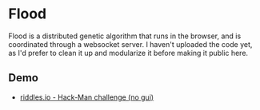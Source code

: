 # Flood
Flood is a distributed genetic algorithm that runs in the browser, and is coordinated through a websocket server.
I haven't uploaded the code yet, as I'd prefer to clean it up and modularize it before making it public here.
## Demo
- [riddles.io - Hack-Man challenge (no gui)](http://demo.gufoe.it/flood/index.html?s=wss://demo.gufoe.it:9666)
